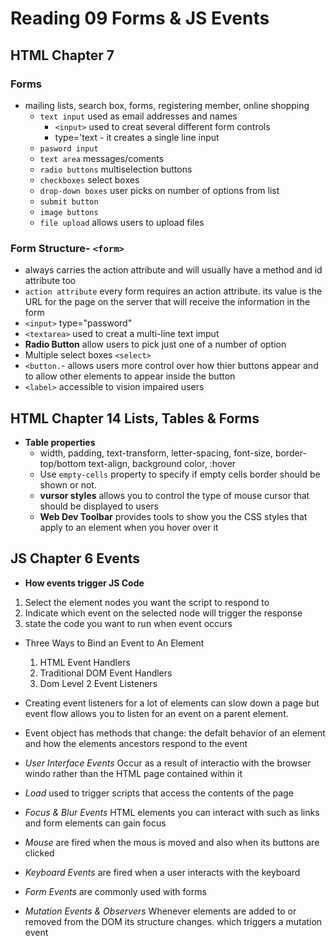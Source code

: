 # Reading 09 Forms & JS Events

## HTML Chapter 7

### Forms

- mailing lists, search box, forms, registering member, online shopping
  - `text input` used as email addresses and names
    - `<input>` used to creat several different form controls
    - type='text - it creates a single line input
  - `pasword input`
  - `text area` messages/coments
  - `radio buttons` multiselection buttons
  - `checkboxes` select boxes
  - `drop-down boxes` user picks on number of options from list
  - `submit button`
  - `image buttons`
  - `file upload` allows users to upload files

### Form Structure- `<form>`
- always carries the action attribute and will usually have a method and id attribute too
- `action attribute` every form requires an action attribute. its value is the URL for the page on the server that will receive the information in the form
- `<input>` type="password" 
- `<textarea>` used to creat a multi-line text imput
- **Radio Button** allow users to pick just one of a number of option
- Multiple select boxes `<select>`
- `<button.`- allows users more control over how thier buttons appear and to allow other elements to appear inside the button
- `<label>` accessible to vision impaired users

## HTML Chapter 14 Lists, Tables & Forms

- **Table properties**
  - width, padding, text-transform, letter-spacing, font-size, border-top/bottom text-align, background color, :hover
  - Use `empty-cells` property to specify if empty cells border should be shown or not.
  - **vursor styles** allows you to control the type of mouse cursor that should be displayed to users
  - **Web Dev Toolbar** provides tools to show you the CSS styles that apply to an element when you hover over it

## JS Chapter 6 Events

- **How events trigger JS Code**

 1. Select the element nodes you want the script to respond to
 2. Indicate which event on the selected node will trigger the response
 3. state the code you want to run when event occurs
 
- Three Ways to Bind an Event to An Element
  
  1. HTML Event Handlers
  2. Traditional DOM Event Handlers
  3. Dom Level 2 Event Listeners

- Creating event listeners for a lot of elements can slow down a page but event flow allows you to listen for an event on a parent element.
- Event object has methods that change: the defalt behavior of an element and how the elements ancestors respond to the event
- *User Interface Events* Occur as a result of interactio with the browser windo rather than the HTML page contained within it
- *Load* used to trigger scripts that access the contents of the page
- *Focus & Blur Events* HTML elements you can interact with such as links and form elements can gain focus
- *Mouse* are fired when the mous is moved and also when its buttons are clicked
- *Keyboard Events* are fired when a user interacts with the keyboard
- *Form Events* are commonly used with forms
- *Mutation Events & Observers* Whenever elements are added to or removed from the DOM its structure changes. which triggers a mutation event
